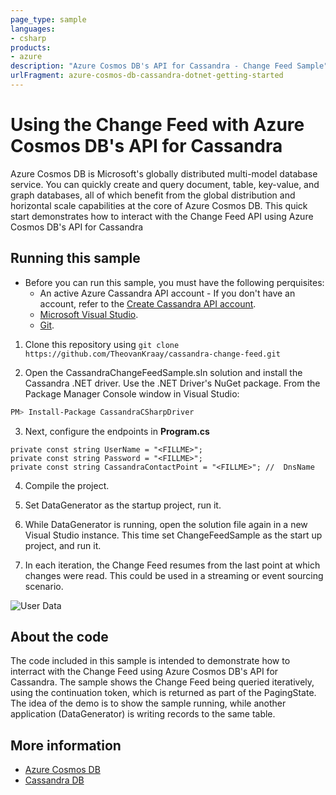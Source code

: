 ```yaml
---
page_type: sample
languages:
- csharp
products:
- azure
description: "Azure Cosmos DB's API for Cassandra - Change Feed Sample"
urlFragment: azure-cosmos-db-cassandra-dotnet-getting-started
---
```


# Using the Change Feed with Azure Cosmos DB's API for Cassandra
Azure Cosmos DB is Microsoft's globally distributed multi-model database service. You can quickly create and query document, table, key-value, and graph databases, all of which benefit from the global distribution and horizontal scale capabilities at the core of Azure Cosmos DB. 
This quick start demonstrates how to interact with the Change Feed API using Azure Cosmos DB's API for Cassandra

## Running this sample
* Before you can run this sample, you must have the following perquisites:
	* An active Azure Cassandra API account - If you don't have an account, refer to the [Create Cassandra API account](https://docs.microsoft.com/en-us/azure/cosmos-db/create-cassandra-dotnet). 
	* [Microsoft Visual Studio](https://www.visualstudio.com).
	* [Git](http://git-scm.com/).

1. Clone this repository using `git clone https://github.com/TheovanKraay/cassandra-change-feed.git`

2. Open the CassandraChangeFeedSample.sln solution and install the Cassandra .NET driver. Use the .NET Driver's NuGet package. From the Package Manager Console window in Visual Studio:

```bash
PM> Install-Package CassandraCSharpDriver
```

3. Next, configure the endpoints in **Program.cs**

```
private const string UserName = "<FILLME>"; 
private const string Password = "<FILLME>";
private const string CassandraContactPoint = "<FILLME>"; //  DnsName
```
4. Compile the project.

5. Set DataGenerator as the startup project, run it.

6. While DataGenerator is running, open the solution file again in a new Visual Studio instance. This time set ChangeFeedSample as the start up project, and run it. 

7. In each iteration, the Change Feed resumes from the last point at which changes were read. This could be used in a streaming or event sourcing scenario. 

![User Data](/img.PNG?raw=true "user data")

## About the code
The code included in this sample is intended to demonstrate how to interract with the Change Feed using Azure Cosmos DB's API for Cassandra. The sample shows the Change Feed being queried iteratively, using the continuation token, which is returned as part of the PagingState. The idea of the demo is to show the sample running, while another application (DataGenerator) is writing records to the same table. 

## More information

- [Azure Cosmos DB](https://docs.microsoft.com/azure/cosmos-db/introduction)
- [Cassandra DB](http://cassandra.apache.org/)
